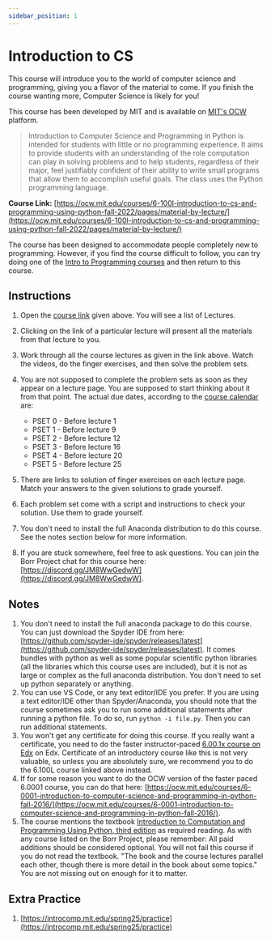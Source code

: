 ```yaml
---
sidebar_position: 1
---
```


# Introduction to CS

This course will introduce you to the world of computer science and programming, giving you a flavor of the material to come. If you finish the course wanting more, Computer Science is likely for you!

This course has been developed by MIT and is available on [MIT's OCW](https://ocw.mit.edu) platform.

> Introduction to Computer Science and Programming in Python is intended for students with little or no programming experience. It aims to provide students with an understanding of the role computation can play in solving problems and to help students, regardless of their major, feel justifiably confident of their ability to write small programs that allow them to accomplish useful goals. The class uses the Python programming language.

**Course Link:** [https://ocw.mit.edu/courses/6-100l-introduction-to-cs-and-programming-using-python-fall-2022/pages/material-by-lecture/](https://ocw.mit.edu/courses/6-100l-introduction-to-cs-and-programming-using-python-fall-2022/pages/material-by-lecture/)

The course has been designed to accommodate people completely new to programming. However, if you find the course difficult to follow, you can try doing one of the [Intro to Programming courses](./intro-programming) and then return to this course.

## Instructions

1. Open the [course link](https://ocw.mit.edu/courses/6-100l-introduction-to-cs-and-programming-using-python-fall-2022/pages/material-by-lecture/) given above. You will see a list of Lectures.
2. Clicking on the link of a particular lecture will present all the materials from that lecture to you.
3. Work through all the course lectures as given in the link above. Watch the videos, do the finger exercises, and then solve the problem sets.
4. You are not supposed to complete the problem sets as soon as they appear on a lecture page. You are supposed to start thinking about it from that point. The actual due dates, according to the [course calendar](https://ocw.mit.edu/courses/6-100l-introduction-to-cs-and-programming-using-python-fall-2022/pages/calendar/) are:

   - PSET 0 - Before lecture 1
   - PSET 1 - Before lecture 9
   - PSET 2 - Before lecture 12
   - PSET 3 - Before lecture 16
   - PSET 4 - Before lecture 20
   - PSET 5 - Before lecture 25

6. There are links to solution of finger exercises on each lecture page. Match your answers to the given solutions to grade yourself.
7. Each problem set come with a script and instructions to check your solution. Use them to grade yourself.
8. You don't need to install the full Anaconda distribution to do this course. See the notes section below for more information.
9. If you are stuck somewhere, feel free to ask questions. You can join the Borr Project chat for this course here: [https://discord.gg/JM8WwGedwW](https://discord.gg/JM8WwGedwW).

## Notes

1. You don't need to install the full anaconda package to do this course. You can just download the Spyder IDE from here: [https://github.com/spyder-ide/spyder/releases/latest](https://github.com/spyder-ide/spyder/releases/latest). It comes bundles with python as well as some popular scientific python libraries (all the libraries which this course uses are included), but it is not as large or complex as the full anaconda distribution. You don't need to set up python separately or anything.
2. You can use VS Code, or any text editor/IDE you prefer. If you are using a text editor/IDE other than Spyder/Anaconda, you should note that the course sometimes ask you to run some additional statements after running a python file. To do so, run `python -i file.py`. Then you can run additional statements. 
3. You won't get any certificate for doing this course. If you really want a certificate, you need to do the faster instructor-paced [6.00.1x course on Edx](https://www.edx.org/course/introduction-to-computer-science-and-programming-7) on Edx. Certificate of an introductory course like this is not very valuable, so unless you are absolutely sure, we recommend you to do the 6.100L course linked above instead.
4. If for some reason you want to do the OCW version of the faster paced 6.0001 course, you can do that here: [https://ocw.mit.edu/courses/6-0001-introduction-to-computer-science-and-programming-in-python-fall-2016/](https://ocw.mit.edu/courses/6-0001-introduction-to-computer-science-and-programming-in-python-fall-2016/).
5. The course mentions the textbook [Introduction to Computation and Programming Using Python, third edition](https://mitpress.mit.edu/9780262542364/introduction-to-computation-and-programming-using-python/) as required reading. As with any course listed on the Borr Project, please remember: All paid additions should be considered optional. You will not fail this course if you do not read the textbook. "The book and the course lectures parallel each other, though there is more detail in the book about some topics." You are not missing out on enough for it to matter.

## Extra Practice

1. [https://introcomp.mit.edu/spring25/practice](https://introcomp.mit.edu/spring25/practice)
